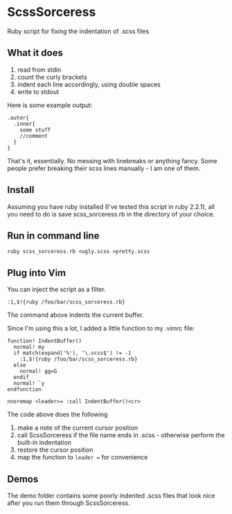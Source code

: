 # ScssSorceress
Ruby script for fixing the indentation of .scss files

## What it does

1. read from stdin
2. count the curly brackets
3. indent each line accordingly, using double spaces
4. write to stdout

Here is some example output:

```
.outer{
  .inner{
    some stuff
    //comment
  }
}
```

That's it, essentially. No messing with linebreaks or anything fancy. Some people prefer breaking their scss lines manually - I am one of them.

## Install

Assuming you have ruby installed (I've tested this script in ruby 2.2.1), all you need to do is save scss_sorceress.rb in the directory of your choice.

## Run in command line

```
ruby scss_sorceress.rb <ugly.scss >pretty.scss
```

## Plug into Vim 

You can inject the script as a filter.

```
:1,$!{ruby /foo/bar/scss_sorceress.rb}
```

The command above indents the current buffer.

Since I'm using this a lot, I added a little function to my .vimrc file:

```
function! IndentBuffer()
  normal! my
  if match(expand('%'), '\.scss$') != -1
    :1,$!{ruby /foo/bar/scss_sorceress.rb}
  else
    normal! gg=G
  endif
  normal! `y
endfunction

nnoremap <leader>= :call IndentBuffer()<cr>
```

The code above does the following

1. make a note of the current cursor position
2. call ScssSorceress if the file name ends in .scss - otherwise perform the built-in indentation
3. restore the cursor position
4. map the function to ```leader =``` for convenience


## Demos

The demo folder contains some poorly indented .scss files that look nice after you run them through ScssSorceress.
